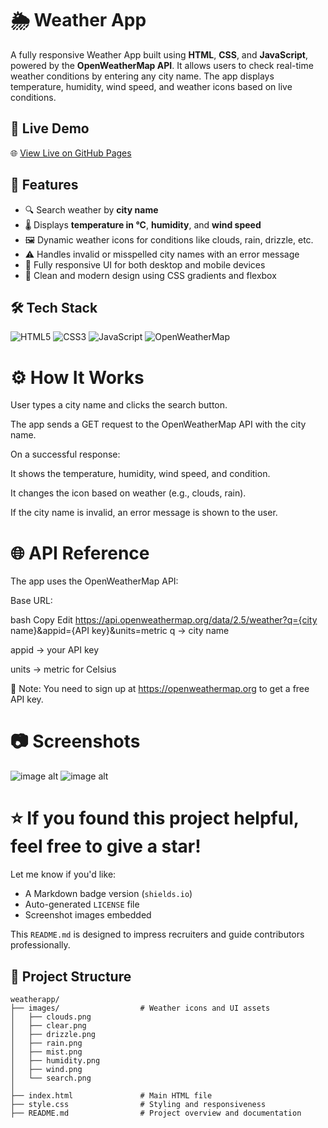 # 🌦️ Weather App

A fully responsive Weather App built using **HTML**, **CSS**, and **JavaScript**, powered by the **OpenWeatherMap API**. It allows users to check real-time weather conditions by entering any city name. The app displays temperature, humidity, wind speed, and weather icons based on live conditions.

## 🔗 Live Demo

🌐 [View Live on GitHub Pages](https://andajofweather.netlify.app/)  


## 📌 Features

- 🔍 Search weather by **city name**
- 🌡️ Displays **temperature in °C**, **humidity**, and **wind speed**
- 🖼️ Dynamic weather icons for conditions like clouds, rain, drizzle, etc.
- ⚠️ Handles invalid or misspelled city names with an error message
- 📱 Fully responsive UI for both desktop and mobile devices
- 🎨 Clean and modern design using CSS gradients and flexbox


## 🛠️ Tech Stack

![HTML5](https://img.shields.io/badge/HTML5-5-E34F26?logo=html5&logoColor=white)
![CSS3](https://img.shields.io/badge/CSS3-3-1572B6?logo=css3&logoColor=white)
![JavaScript](https://img.shields.io/badge/JavaScript-ES6-F7DF1E?logo=javascript&logoColor=black)
![OpenWeatherMap](https://img.shields.io/badge/OpenWeatherMap-API-orange?logo=OpenWeatherMap&logoColor=white)


# ⚙️ How It Works

User types a city name and clicks the search button.

The app sends a GET request to the OpenWeatherMap API with the city name.

On a successful response:

It shows the temperature, humidity, wind speed, and condition.

It changes the icon based on weather (e.g., clouds, rain).

If the city name is invalid, an error message is shown to the user.

# 🌐 API Reference
The app uses the OpenWeatherMap API:

Base URL:

bash
Copy
Edit
https://api.openweathermap.org/data/2.5/weather?q={city name}&appid={API key}&units=metric
q → city name

appid → your API key

units → metric for Celsius

🔑 Note: You need to sign up at https://openweathermap.org to get a free API key.

# 📷 Screenshots

![image alt](https://github.com/itsgauresh/weatherapp/blob/106a989ef91115d12a5ac510c19739430492b83d/Screenshot%202025-06-27%20235438.png)
![image alt](https://github.com/itsgauresh/weatherapp/blob/106a989ef91115d12a5ac510c19739430492b83d/Screenshot%202025-06-27%20235502.png)

# ⭐ If you found this project helpful, feel free to give a star!

Let me know if you'd like:
- A Markdown badge version (`shields.io`)
- Auto-generated `LICENSE` file
- Screenshot images embedded

This `README.md` is designed to impress recruiters and guide contributors professionally.


## 📁 Project Structure

```plaintext
weatherapp/
├── images/                  # Weather icons and UI assets
│   ├── clouds.png
│   ├── clear.png
│   ├── drizzle.png
│   ├── rain.png
│   ├── mist.png
│   ├── humidity.png
│   ├── wind.png
│   └── search.png
│
├── index.html               # Main HTML file
├── style.css                # Styling and responsiveness
├── README.md                # Project overview and documentation

